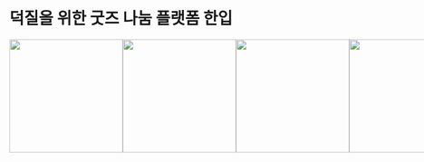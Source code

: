 # 덕질을 위한 굿즈 나눔 플랫폼 한입

<div style="display:flex;">
<image src="https://velog.velcdn.com/images/kauthenticity/post/6f49d54e-4212-442e-a266-ae95b8382efc/image.png" width="200px;"/>
<image src="https://velog.velcdn.com/images/kauthenticity/post/7441fa97-6471-4d24-8ad8-72641825d90b/image.png" width="200px;" /> 
<image src="https://velog.velcdn.com/images/kauthenticity/post/38d55bc6-33c5-460f-8ef2-9d693e5ad90c/image.png" width="200px;" />
<image src="https://velog.velcdn.com/images/kauthenticity/post/29f36f5c-4f3d-4fb9-9500-ea24644b3cd5/image.png" width="200px;" />
<image src="https://velog.velcdn.com/images/kauthenticity/post/19c575ce-225b-49da-8e54-0b90ea138c03/image.png" width="200px;" />
<image src="https://velog.velcdn.com/images/kauthenticity/post/df9a3ffc-3a27-40f6-8bf0-82178799c46e/image.png" width="200px;" />
<image src="https://velog.velcdn.com/images/kauthenticity/post/713147d6-2b69-4c2c-bac7-0f2e762315b0/image.png" width="200px;" />
</div>
